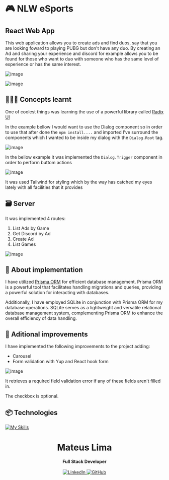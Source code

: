 # 🎮 NLW eSports

## React Web App

<p> This web application allows you to create ads and find duos, say that you are looking foward to playing PUBG but don't have any duo. By creating an Ad and sharing your experience and discord for example allows you to be found for those who want to duo with someone who has the same level of experience or has the same interest.<p>

![image](https://github.com/MateusLima96/nlw-esports09/assets/29823372/5e30cf6c-cf8f-476d-84d1-4bed1b57ba46)


![image](https://github.com/MateusLima96/nlw-esports09/assets/29823372/9fe32710-9d5f-444e-a517-98662c5caf72)


## 👨🏼‍💻 Concepts learnt

<p> One of coolest things was learning the use of a powerful library called <a href="https://www.radix-ui.com/themes/docs/components/dialog">Radix UI</a>

<p>In the example bellow I would want to use the Dialog component so in order to use that after done the <code>npm install....</code> and imported I've surround the components which I wanted to be inside my dialog with the <code>Dialog.Root</code> tag.</p>

![image](https://github.com/MateusLima96/nlw-esports09/assets/29823372/4e9ef120-639d-47be-a309-333ffe2506f2)

<p>In the bellow example it was implemented the <code>Dialog.Trigger</code> component in order to perform buttom actions </p>

![image](https://github.com/MateusLima96/nlw-esports09/assets/29823372/065332d2-471f-4bab-bf73-ea4c06db949c)

<p>It was used Tailwind for styling which by the way has catched my eyes lately with all facilities that it provides</p>



## 🗃️ Server

<p>It was implemented 4 routes:</p>

<ol>
  <li>List Ads by Game</li>
  <li>Get Discord by Ad</li>
  <li>Create Ad</li>
  <li>List Games</li>
</ol>

![image](https://github.com/MateusLima96/nlw-esports09/assets/29823372/da4bfbcb-6b8f-426a-a426-b5a0147aef0e)


## 📝 About implementation

<p>I have utilized <a href="https://prisma.io/">Prisma ORM</a> for efficient database management. Prisma ORM is a powerful tool that facilitates handling migrations and queries, providing a powerful solution for interacting with databases.</p>

<p>Additionally, I have employed SQLite in conjunction with Prisma ORM for my database operations. SQLite serves as a lightweight and versatile relational database management system, complementing Prisma ORM to enhance the overall efficiency of data handling.</p>



## 💭 Aditional improvements

<p>I have implemented the following improvements to the project adding:</p>

<ul>
  <li>Carousel</li>
  <li>Form validation with Yup and React hook form</li>
</ul>

![image](https://github.com/MateusLima96/nlw-esports09/assets/29823372/078d9592-a978-4274-aab5-86283b542ecc)

It retrieves a required field validation error if any of these fields aren't filled in.

The checkbox is optional.


## 📦 Technologies

[![My Skills](https://skillicons.dev/icons?i=react,ts,tailwind,css,prisma,sqlite,nodejs&perline=10&theme=dark)](https://skillicons.dev)


<div align="center">
<h1>Mateus Lima</h1>
<strong>Full Stack Developer</strong>
<br/>
<br/>

<a href="https://www.linkedin.com/in/mateus-lima-209b59140/" target="_blank">
<img alt="LinkedIn" src="https://img.shields.io/badge/linkedin-%230077B5.svg?style=for-the-badge&logo=linkedin&logoColor=white"/>
</a>

<a href="https://github.com/MateusLima96" target="_blank">
<img alt="GitHub" src="https://img.shields.io/badge/github-%23121011.svg?style=for-the-badge&logo=github&logoColor=white"/>
</a>
<br/>
<br/>
</div>
